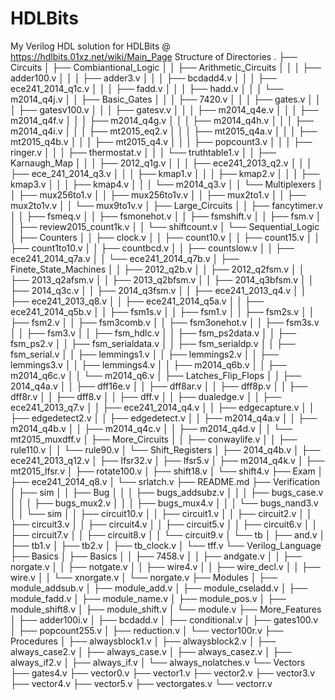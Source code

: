 # HDLBits
My Verilog HDL solution for HDLBits @ https://hdlbits.01xz.net/wiki/Main_Page
Structure of Directories
.
├── Circuits
│   ├── Combiantional_Logic
│   │   ├── Arithmetic_Circuits
│   │   │   ├── adder100.v
│   │   │   ├── adder3.v
│   │   │   ├── bcdadd4.v
│   │   │   ├── ece241_2014_q1c.v
│   │   │   ├── fadd.v
│   │   │   ├── hadd.v
│   │   │   └── m2014_q4j.v
│   │   ├── Basic_Gates
│   │   │   ├── 7420.v
│   │   │   ├── gates.v
│   │   │   ├── gatesv100.v
│   │   │   ├── gatesv.v
│   │   │   ├── m2014_q4e.v
│   │   │   ├── m2014_q4f.v
│   │   │   ├── m2014_q4g.v
│   │   │   ├── m2014_q4h.v
│   │   │   ├── m2014_q4i.v
│   │   │   ├── mt2015_eq2.v
│   │   │   ├── mt2015_q4a.v
│   │   │   ├── mt2015_q4b.v
│   │   │   ├── mt2015_q4.v
│   │   │   ├── popcount3.v
│   │   │   ├── ringer.v
│   │   │   ├── thermostat.v
│   │   │   └── truthtable1.v
│   │   ├── Karnaugh_Map
│   │   │   ├── 2012_q1g.v
│   │   │   ├── ece241_2013_q2.v
│   │   │   ├── ece_241_2014_q3.v
│   │   │   ├── kmap1.v
│   │   │   ├── kmap2.v
│   │   │   ├── kmap3.v
│   │   │   ├── kmap4.v
│   │   │   └── m2014_q3.v
│   │   └── Multiplexers
│   │       ├── mux256to1.v
│   │       ├── mux256to1v.v
│   │       ├── mux2to1.v
│   │       ├── mux2to1v.v
│   │       └── mux9to1v.v
│   ├── Large_Circuits
│   │   ├── fancytimer.v
│   │   ├── fsmeq.v
│   │   ├── fsmonehot.v
│   │   ├── fsmshift.v
│   │   ├── fsm.v
│   │   ├── review2015_count1k.v
│   │   └── shiftcount.v
│   └── Sequential_Logic
│       ├── Counters
│       │   ├── clock.v
│       │   ├── count10.v
│       │   ├── count15.v
│       │   ├── count1to10.v
│       │   ├── countbcd.v
│       │   ├── countslow.v
│       │   ├── ece241_2014_q7a.v
│       │   └── ece241_2014_q7b.v
│       ├── Finete_State_Machines
│       │   ├── 2012_q2b.v
│       │   ├── 2012_q2fsm.v
│       │   ├── 2013_q2afsm.v
│       │   ├── 2013_q2bfsm.v
│       │   ├── 2014_q3bfsm.v
│       │   ├── 2014_q3c.v
│       │   ├── 2014_q3fsm.v
│       │   ├── ece241_2013_q4.v
│       │   ├── ece241_2013_q8.v
│       │   ├── ece241_2014_q5a.v
│       │   ├── ece241_2014_q5b.v
│       │   ├── fsm1s.v
│       │   ├── fsm1.v
│       │   ├── fsm2s.v
│       │   ├── fsm2.v
│       │   ├── fsm3comb.v
│       │   ├── fsm3onehot.v
│       │   ├── fsm3s.v
│       │   ├── fsm3.v
│       │   ├── fsm_hdlc.v
│       │   ├── fsm_ps2data.v
│       │   ├── fsm_ps2.v
│       │   ├── fsm_serialdata.v
│       │   ├── fsm_serialdp.v
│       │   ├── fsm_serial.v
│       │   ├── lemmings1.v
│       │   ├── lemmings2.v
│       │   ├── lemmings3.v
│       │   ├── lemmings4.v
│       │   ├── m2014_q6b.v
│       │   ├── m2014_q6c.v
│       │   └── m2014_q6.v
│       ├── Latches_Flip_Flops
│       │   ├── 2014_q4a.v
│       │   ├── dff16e.v
│       │   ├── dff8ar.v
│       │   ├── dff8p.v
│       │   ├── dff8r.v
│       │   ├── dff8.v
│       │   ├── dff.v
│       │   ├── dualedge.v
│       │   ├── ece241_2013_q7.v
│       │   ├── ece241_2014_q4.v
│       │   ├── edgecapture.v
│       │   ├── edgedetect2.v
│       │   ├── edgedetect.v
│       │   ├── m2014_q4a.v
│       │   ├── m2014_q4b.v
│       │   ├── m2014_q4c.v
│       │   ├── m2014_q4d.v
│       │   └── mt2015_muxdff.v
│       ├── More_Circuits
│       │   ├── conwaylife.v
│       │   ├── rule110.v
│       │   └── rule90.v
│       └── Shift_Registers
│           ├── 2014_q4b.v
│           ├── ece241_2013_q12.v
│           ├── lfsr32.v
│           ├── lfsr5.v
│           ├── m2014_q4k.v
│           ├── mt2015_lfsr.v
│           ├── rotate100.v
│           ├── shift18.v
│           └── shift4.v
├── Exam
│   ├── ece241_2014_q8.v
│   └── srlatch.v
├── README.md
├── Verification
│   ├── sim
│   │   ├── Bug
│   │   │   ├── bugs_addsubz.v
│   │   │   ├── bugs_case.v
│   │   │   ├── bugs_mux2.v
│   │   │   ├── bugs_mux4.v
│   │   │   └── bugs_nand3.v
│   │   └── sim
│   │       ├── circuit10.v
│   │       ├── circuit1.v
│   │       ├── circuit2.v
│   │       ├── circuit3.v
│   │       ├── circuit4.v
│   │       ├── circuit5.v
│   │       ├── circuit6.v
│   │       ├── circuit7.v
│   │       ├── circuit8.v
│   │       └── circuit9.v
│   └── tb
│       ├── and.v
│       ├── tb1.v
│       ├── tb2.v
│       ├── tb_clock.v
│       └── tff.v
└── Verilog_Language
    ├── Basics
    │   ├── Basics
    │   │   ├── 7458.v
    │   │   ├── andgate.v
    │   │   ├── norgate.v
    │   │   ├── notgate.v
    │   │   ├── wire4.v
    │   │   ├── wire_decl.v
    │   │   ├── wire.v
    │   │   └── xnorgate.v
    │   └── norgate.v
    ├── Modules
    │   ├── module_addsub.v
    │   ├── module_add.v
    │   ├── module_cseladd.v
    │   ├── module_fadd.v
    │   ├── module_name.v
    │   ├── module_pos.v
    │   ├── module_shift8.v
    │   ├── module_shift.v
    │   └── module.v
    ├── More_Features
    │   ├── adder100i.v
    │   ├── bcdadd.v
    │   ├── conditional.v
    │   ├── gates100.v
    │   ├── popcount255.v
    │   ├── reduction.v
    │   └── vector100r.v
    ├── Procedures
    │   ├── alwaysblock1.v
    │   ├── alwaysblock2.v
    │   ├── always_case2.v
    │   ├── always_case.v
    │   ├── always_casez.v
    │   ├── always_if2.v
    │   ├── always_if.v
    │   └── always_nolatches.v
    └── Vectors
        ├── gates4.v
        ├── vector0.v
        ├── vector1.v
        ├── vector2.v
        ├── vector3.v
        ├── vector4.v
        ├── vector5.v
        ├── vectorgates.v
        └── vectorr.v

